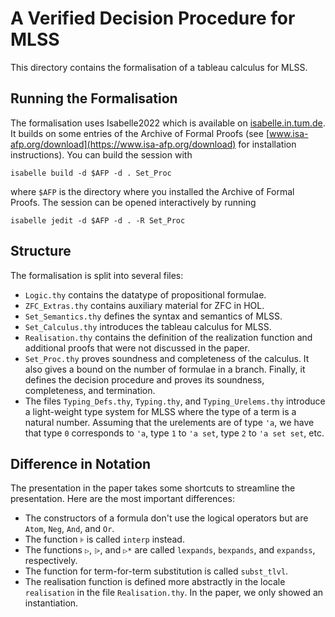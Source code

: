 # A Verified Decision Procedure for MLSS
This directory contains the formalisation of a tableau calculus for MLSS.

## Running the Formalisation
The formalisation uses Isabelle2022 which is available on [isabelle.in.tum.de](https://isabelle.in.tum.de).
It builds on some entries of the Archive of Formal Proofs (see [www.isa-afp.org/download](https://www.isa-afp.org/download) for installation instructions).
You can build the session with
```
isabelle build -d $AFP -d . Set_Proc
```
where `$AFP` is the directory where you installed the Archive of Formal Proofs.
The session can be opened interactively by running
```
isabelle jedit -d $AFP -d . -R Set_Proc
```

## Structure
The formalisation is split into several files:
- `Logic.thy` contains the datatype of propositional formulae.
- `ZFC_Extras.thy` contains auxiliary material for ZFC in HOL.
- `Set_Semantics.thy` defines the syntax and semantics of MLSS.
- `Set_Calculus.thy` introduces the tableau calculus for MLSS.
- `Realisation.thy` contains the definition of the realization function and additional proofs that were not discussed in the paper.
- `Set_Proc.thy` proves soundness and completeness of the calculus. It also gives a bound on the number of formulae in a branch. Finally, it defines the decision procedure and proves its soundness, completeness, and termination.
- The files `Typing_Defs.thy`, `Typing.thy`, and `Typing_Urelems.thy` introduce a light-weight type system for MLSS where the type of a term is a natural number.
  Assuming that the urelements are of type `'a`, we have that type `0` corresponds to `'a`, type `1` to `'a set`, type `2` to `'a set set`, etc. 

## Difference in Notation
The presentation in the paper takes some shortcuts to streamline the presentation.
Here are the most important differences:
- The constructors of a formula don't use the logical operators but are `Atom`, `Neg`, `And`, and `Or`.
- The function `⊧` is called `interp` instead.
- The functions `▷`, `⩥`, and `▷*` are called `lexpands`, `bexpands`, and `expandss`, respectively.
- The function for term-for-term substitution is called `subst_tlvl`.
- The realisation function is defined more abstractly in the locale `realisation` in the file `Realisation.thy`. In the paper, we only showed an instantiation.
